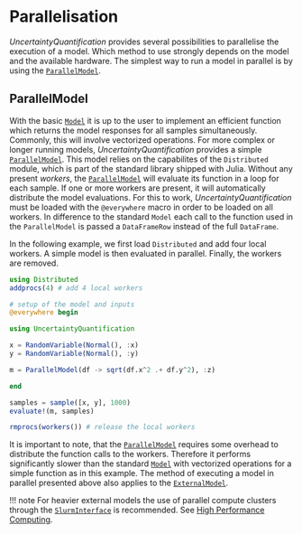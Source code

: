 # Parallelisation

*UncertaintyQuantification* provides several possibilities to parallelise the execution of a model. Which method to use strongly depends on the model and the available hardware. The simplest way to run a model in parallel is by using the [`ParallelModel`](@ref).

## ParallelModel

With the basic [`Model`](@ref) it is up to the user to implement an efficient function which returns the model responses for all samples simultaneously. Commonly, this will involve vectorized operations. For more complex or longer running models, *UncertaintyQuantification* provides a simple [`ParallelModel`](@ref). This model relies on the capabilites of the `Distributed` module, which is part of the standard library shipped with Julia. Without any present *workers*, the [`ParallelModel`](@ref) will evaluate its function in a loop for each sample. If one or more workers are present, it will automatically distribute the model evaluations. For this to work, *UncertaintyQuantification* must be loaded with the `@everywhere` macro in order to be loaded on all workers. In difference to the standard `Model` each call to the function used in the  `ParallelModel` is passed a `DataFrameRow` instead of the full `DataFrame`.

In the following example, we first load `Distributed` and add four local workers. A simple model is then evaluated in parallel. Finally, the workers are removed.

```julia
using Distributed
addprocs(4) # add 4 local workers

# setup of the model and inputs
@everywhere begin

using UncertaintyQuantification

x = RandomVariable(Normal(), :x)
y = RandomVariable(Normal(), :y)

m = ParallelModel(df -> sqrt(df.x^2 .+ df.y^2), :z)

end

samples = sample([x, y], 1000)
evaluate!(m, samples)

rmprocs(workers()) # release the local workers
```

It is important to note, that the [`ParallelModel`](@ref) requires some overhead to distribute the function calls to the workers. Therefore it performs significantly slower than the standard [`Model`](@ref) with vectorized operations for a simple function as in this example. The method of executing a model in parallel presented above also applies to the [`ExternalModel`](@ref).

!!! note
    For heavier external models the use of parallel compute clusters through the [`SlurmInterface`](@ref) is recommended. See [High Performance Computing](hpc.md).
